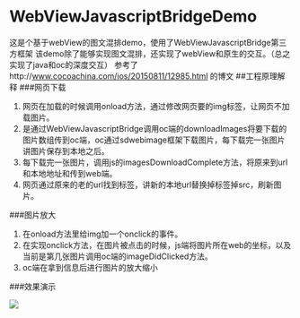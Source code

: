 # WebViewJavascriptBridgeDemo
这是个基于webView的图文混排demo，使用了WebViewJavascriptBridge第三方框架
该demo除了能够实现图文混排，还实现了webView和原生的交互。（总之实现了java和oc的深度交互）
参考了http://www.cocoachina.com/ios/20150811/12985.html 的博文
##工程原理解释
###网页下载 
 

1. 网页在加载的时候调用onload方法，通过修改网页要的img标签，让网页不加载图片。
2. 是通过WebViewJavascriptBridge调用oc端的downloadImages将要下载的图片数组传到oc端，oc通过sdwebimage框架下载图片，每下载完一张图片讲图片保存到本地之后。
3. 每下载完一张图片，调用js的imagesDownloadComplete方法，将原来到url和本地地址和传到web端。
4. 网页通过原来的老的url找到标签，讲新的本地url替换掉标签掉src，刷新图片。

###图片放大 
 

1. 在onload方法里给img加一个onclick的事件。
2. 在实现onclick方法，在图片被点击的时候，js端将图片所在web的坐标，以及当前是第几张图片调用oc端的imageDidClicked方法。
3. oc端在拿到信息后进行图片的放大缩小

###效果演示

![](https://github.com/ChenZhangQuan/WebViewJavascriptBridgeDemo/blob/master/example.gif) 
